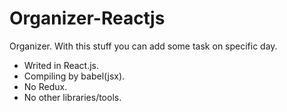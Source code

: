 # Organizer-Reactjs
Organizer. With this stuff you can add some task on specific day.
* Writed in React.js. 
* Compiling by babel(jsx).
* No Redux.
* No other libraries/tools.
